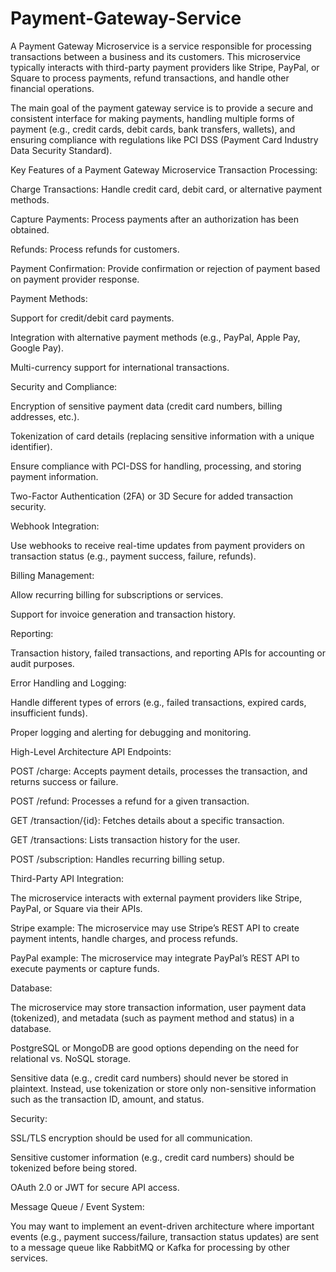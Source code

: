 # Payment-Gateway-Service
A Payment Gateway Microservice is a service responsible for processing transactions between a business and its customers. This microservice typically interacts with third-party payment providers like Stripe, PayPal, or Square to process payments, refund transactions, and handle other financial operations.


The main goal of the payment gateway service is to provide a secure and consistent interface for making payments, handling multiple forms of payment (e.g., credit cards, debit cards, bank transfers, wallets), and ensuring compliance with regulations like PCI DSS (Payment Card Industry Data Security Standard).

Key Features of a Payment Gateway Microservice
Transaction Processing:

Charge Transactions: Handle credit card, debit card, or alternative payment methods.

Capture Payments: Process payments after an authorization has been obtained.

Refunds: Process refunds for customers.

Payment Confirmation: Provide confirmation or rejection of payment based on payment provider response.

Payment Methods:

Support for credit/debit card payments.

Integration with alternative payment methods (e.g., PayPal, Apple Pay, Google Pay).

Multi-currency support for international transactions.

Security and Compliance:

Encryption of sensitive payment data (credit card numbers, billing addresses, etc.).

Tokenization of card details (replacing sensitive information with a unique identifier).

Ensure compliance with PCI-DSS for handling, processing, and storing payment information.

Two-Factor Authentication (2FA) or 3D Secure for added transaction security.

Webhook Integration:

Use webhooks to receive real-time updates from payment providers on transaction status (e.g., payment success, failure, refunds).

Billing Management:

Allow recurring billing for subscriptions or services.

Support for invoice generation and transaction history.

Reporting:

Transaction history, failed transactions, and reporting APIs for accounting or audit purposes.

Error Handling and Logging:

Handle different types of errors (e.g., failed transactions, expired cards, insufficient funds).

Proper logging and alerting for debugging and monitoring.

High-Level Architecture
API Endpoints:

POST /charge: Accepts payment details, processes the transaction, and returns success or failure.

POST /refund: Processes a refund for a given transaction.

GET /transaction/{id}: Fetches details about a specific transaction.

GET /transactions: Lists transaction history for the user.

POST /subscription: Handles recurring billing setup.

Third-Party API Integration:

The microservice interacts with external payment providers like Stripe, PayPal, or Square via their APIs.

Stripe example: The microservice may use Stripe’s REST API to create payment intents, handle charges, and process refunds.

PayPal example: The microservice may integrate PayPal’s REST API to execute payments or capture funds.

Database:

The microservice may store transaction information, user payment data (tokenized), and metadata (such as payment method and status) in a database.

PostgreSQL or MongoDB are good options depending on the need for relational vs. NoSQL storage.

Sensitive data (e.g., credit card numbers) should never be stored in plaintext. Instead, use tokenization or store only non-sensitive information such as the transaction ID, amount, and status.

Security:

SSL/TLS encryption should be used for all communication.

Sensitive customer information (e.g., credit card numbers) should be tokenized before being stored.

OAuth 2.0 or JWT for secure API access.

Message Queue / Event System:

You may want to implement an event-driven architecture where important events (e.g., payment success/failure, transaction status updates) are sent to a message queue like RabbitMQ or Kafka for processing by other services.
